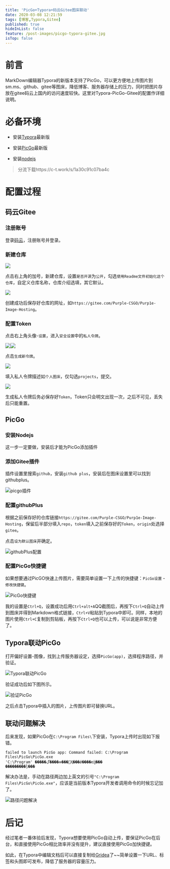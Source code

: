 ```yaml
---
title: 'PicGo+Typora+码云Gitee图床联动'
date: 2020-03-08 12:21:59
tags: [博客,Typora,Gitee]
published: true
hideInList: false
feature: /post-images/picgo-typora-gitee.jpg
isTop: false
---
```

# 前言

MarkDown编辑器Typora的新版本支持了PicGo，可以更方便地上传图片到sm.ms、github、gitee等图床，降低博客、服务器存储上的压力，同时把图片存放在gitee码云上国内的访问速度较快。这里对Typora-PicGo-Gitee的配置作详细说明。

# 必备环境

- 安装[Typora](https://www.typora.io/)最新版

- 安装[PicGo](https://github.com/Molunerfinn/PicGo/releases)最新版

- 安装[nodejs](https://nodejs.org/en/)

> 分流下载https://c-t.work/s/1a30c91c07ba4c

# 配置过程

## 码云Gitee

### 注册账号

登录[码云](https://gitee.com/)，注册账号并登录。

### 新建仓库

![](https://gitee.com/Purple-CSGO/Purp1e-Image-Hosting/raw/master/新建gitee仓库.png)

点击右上角的加号，新建仓库，设置`是否开源`为`公开`，勾选`使用Readme文件初始化这个仓库`，自定义仓库名称，仓库介绍选填，其它默认。

![](https://gitee.com/Purple-CSGO/Purp1e-Image-Hosting/raw/master/gitee仓库配置.png)

创建成功后保存好仓库的网址，如`https://gitee.com/Purple-CSGO/Purp1e-Image-Hosting`。

### 配置Token

点击右上角头像-`设置`，进入`安全设置`中的`私人令牌`。

![](https://gitee.com/Purple-CSGO/Purp1e-Image-Hosting/raw/master/token-1.png)![](https://gitee.com/Purple-CSGO/Purp1e-Image-Hosting/raw/master/token-2-cut.png)

点击`生成新令牌`。

![](https://gitee.com/Purple-CSGO/Purp1e-Image-Hosting/raw/master/token-3.png)



填入私人令牌描述如`个人图床`，仅勾选`projects`，提交。

![](https://gitee.com/Purple-CSGO/Purp1e-Image-Hosting/raw/master/token-4.png)

生成私人令牌后务必保存好`Token`，Token只会明文出现一次，之后不可见，丢失后只能重置。

## PicGo

### 安装Nodejs

这一步一定要做，安装后才能为PicGo添加插件

### 添加Gitee插件

插件设置里搜索`github`，安装`github plus`，安装后在图床设置里可以找到githubplus。

![picgo插件](https://gitee.com/Purple-CSGO/Purp1e-Image-Hosting/raw/master/picgo插件-1583640438928.png)

### 配置githubPlus

根据之前保存好的仓库链接`https://gitee.com/Purple-CSGO/Purp1e-Image-Hosting`，保留后半部分填入`repo`，`token`填入之前保存好的`Token`，`origin`处选择`gitee`。

点击`设为默认图床`并确定。

![githubPlus配置](https://gitee.com/Purple-CSGO/Purp1e-Image-Hosting/raw/master/插件设置.png)

### 配置PicGo快捷键

如果想要通过PicGO快速上传图片，需要简单设置一下上传的快捷键：`PicGo设置` - `修改快捷键`。

![PicGo快捷键](https://gitee.com/Purple-CSGO/Purp1e-Image-Hosting/raw/master/快捷键-1.png)

我的设置是`Ctrl+Q`，设置成功后用`Ctrl+alt+A`QQ截图后，再按下`Ctrl+Q`自动上传到图床并得到Markdown格式链接，`Ctrl+V`粘贴到Typora中即可。同样，本地的图片使用`Ctrl+C`复制到剪贴板，再按下`Ctrl+Q`也可以上传，可以说是非常方便了。

## Typora联动PicGo

打开偏好设置-图像，找到上传服务器设定，选择`PicGo(app)`，选择程序路径，并验证。

![Typora联动PicGo](https://gitee.com/Purple-CSGO/Purp1e-Image-Hosting/raw/master/20200308120403-1583641973119.png)

验证成功后如下图所示。

![验证PicGo](https://gitee.com/Purple-CSGO/Purp1e-Image-Hosting/raw/master/image-20200308120506304.png)

之后点击Typora中插入的图片，上传图片即可替换URL。

## 联动问题解决

后来发现，如果PicGo在`C:\Program Files\`下安装，Typora上传时出现如下报错。

```
failed to launch PicGo app: Command failed: C:\Program Files\PicGo\PicGo.exe
'C:\Program' �����ڲ����ⲿ���Ҳ���ǿ����еĳ���
���������ļ���
```

解决办法是，手动在路径两边加上英文的引号`"C:\Program Files\PicGo\PicGo.exe"`，应该是当前版本Typora开发者调用命令的时候忘记加了。

![路径问题解决](https://gitee.com/Purple-CSGO/Purp1e-Image-Hosting/raw/master/image-20200308121353320.png)

# 后记

经过笔者一番体验后发现，Typora想要使用PicGo自动上传，要保证PicGo在后台，和直接使用PicGo相比效率并没有提升，建议直接使用PicGo加快捷键。

如此，在Typora中编辑文档后可以直接复制给[Gridea](https://eeudn8.coding-pages.com/Gridea-Deploy-Coding/)了~~简单设置一下URL、标签和头图即可发布，降低了服务器的容量压力。